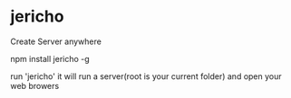 # jericho
Create Server anywhere

npm install jericho -g

run 'jericho' it will run a server(root is your current folder) and open your web browers